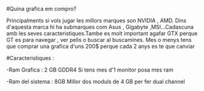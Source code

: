 
#Quina grafica em compro?

Principalments si vols jugar les millors marques son NVIDIA , AMD.
Dins d'aquesta marca hi ha submarques com Asus , Gigabyte ,MSI...Cadascuna amb les seves caracteristiques.Tambe es molt important
agafar GTX perque GT es para navegar , ver pelis o buscar al buscamines.
Mes o menys tens que comprar una grafica d'uns 200$ perque cada 2 anys es te que canviar

#Caracteristiques :

-Ram Grafica :
2 GB
GDDR4
Si tens mes d'1 monitor posa mes ram



-Ram del sistema :
8GB
Millor dos moduls de 4 GB per fer dual channel
